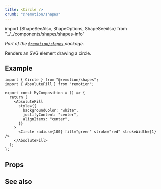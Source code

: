 ```yaml
---
title: <Circle />
crumb: "@remotion/shapes"
---
```


import {ShapeSeeAlso, ShapeOptions, ShapeSeeAlso} from "../../components/shapes/shapes-info"

_Part of the [`@remotion/shapes`](/docs/shapes) package._

Renders an SVG element drawing a circle.

## Example

```tsx twoslash title="src/Circle.tsx"
import { Circle } from "@remotion/shapes";
import { AbsoluteFill } from "remotion";

export const MyComposition = () => {
  return (
    <AbsoluteFill
      style={{
        backgroundColor: "white",
        justifyContent: "center",
        alignItems: "center",
      }}
    >
      <Circle radius={100} fill="green" stroke="red" strokeWidth={1} />
    </AbsoluteFill>
  );
};
```

## Props

<ShapeOptions shape="circle" all />

## See also

<ShapeSeeAlso shape="ellipse"/>
